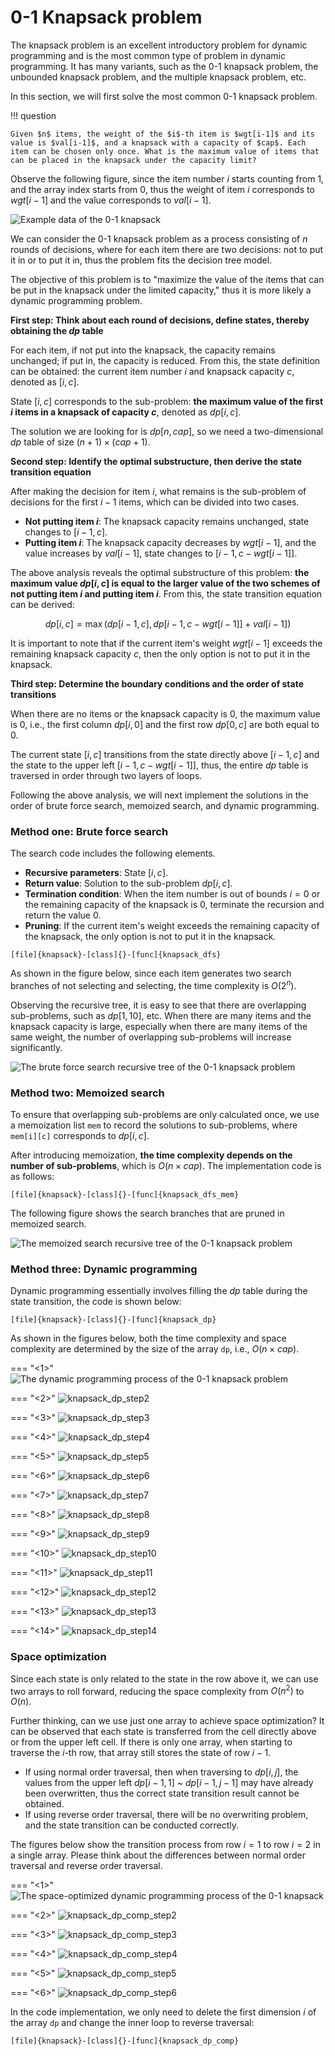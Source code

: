 # 0-1 Knapsack problem

The knapsack problem is an excellent introductory problem for dynamic programming and is the most common type of problem in dynamic programming. It has many variants, such as the 0-1 knapsack problem, the unbounded knapsack problem, and the multiple knapsack problem, etc.

In this section, we will first solve the most common 0-1 knapsack problem.

!!! question

    Given $n$ items, the weight of the $i$-th item is $wgt[i-1]$ and its value is $val[i-1]$, and a knapsack with a capacity of $cap$. Each item can be chosen only once. What is the maximum value of items that can be placed in the knapsack under the capacity limit?

Observe the following figure, since the item number $i$ starts counting from 1, and the array index starts from 0, thus the weight of item $i$ corresponds to $wgt[i-1]$ and the value corresponds to $val[i-1]$.

![Example data of the 0-1 knapsack](knapsack_problem.assets/knapsack_example.png)

We can consider the 0-1 knapsack problem as a process consisting of $n$ rounds of decisions, where for each item there are two decisions: not to put it in or to put it in, thus the problem fits the decision tree model.

The objective of this problem is to "maximize the value of the items that can be put in the knapsack under the limited capacity," thus it is more likely a dynamic programming problem.

**First step: Think about each round of decisions, define states, thereby obtaining the $dp$ table**

For each item, if not put into the knapsack, the capacity remains unchanged; if put in, the capacity is reduced. From this, the state definition can be obtained: the current item number $i$ and knapsack capacity $c$, denoted as $[i, c]$.

State $[i, c]$ corresponds to the sub-problem: **the maximum value of the first $i$ items in a knapsack of capacity $c$**, denoted as $dp[i, c]$.

The solution we are looking for is $dp[n, cap]$, so we need a two-dimensional $dp$ table of size $(n+1) \times (cap+1)$.

**Second step: Identify the optimal substructure, then derive the state transition equation**

After making the decision for item $i$, what remains is the sub-problem of decisions for the first $i-1$ items, which can be divided into two cases.

- **Not putting item $i$**: The knapsack capacity remains unchanged, state changes to $[i-1, c]$.
- **Putting item $i$**: The knapsack capacity decreases by $wgt[i-1]$, and the value increases by $val[i-1]$, state changes to $[i-1, c-wgt[i-1]]$.

The above analysis reveals the optimal substructure of this problem: **the maximum value $dp[i, c]$ is equal to the larger value of the two schemes of not putting item $i$ and putting item $i$**. From this, the state transition equation can be derived:

$$
dp[i, c] = \max(dp[i-1, c], dp[i-1, c - wgt[i-1]] + val[i-1])
$$

It is important to note that if the current item's weight $wgt[i - 1]$ exceeds the remaining knapsack capacity $c$, then the only option is not to put it in the knapsack.

**Third step: Determine the boundary conditions and the order of state transitions**

When there are no items or the knapsack capacity is $0$, the maximum value is $0$, i.e., the first column $dp[i, 0]$ and the first row $dp[0, c]$ are both equal to $0$.

The current state $[i, c]$ transitions from the state directly above $[i-1, c]$ and the state to the upper left $[i-1, c-wgt[i-1]]$, thus, the entire $dp$ table is traversed in order through two layers of loops.

Following the above analysis, we will next implement the solutions in the order of brute force search, memoized search, and dynamic programming.

### Method one: Brute force search

The search code includes the following elements.

- **Recursive parameters**: State $[i, c]$.
- **Return value**: Solution to the sub-problem $dp[i, c]$.
- **Termination condition**: When the item number is out of bounds $i = 0$ or the remaining capacity of the knapsack is $0$, terminate the recursion and return the value $0$.
- **Pruning**: If the current item's weight exceeds the remaining capacity of the knapsack, the only option is not to put it in the knapsack.

```src
[file]{knapsack}-[class]{}-[func]{knapsack_dfs}
```

As shown in the figure below, since each item generates two search branches of not selecting and selecting, the time complexity is $O(2^n)$.

Observing the recursive tree, it is easy to see that there are overlapping sub-problems, such as $dp[1, 10]$, etc. When there are many items and the knapsack capacity is large, especially when there are many items of the same weight, the number of overlapping sub-problems will increase significantly.

![The brute force search recursive tree of the 0-1 knapsack problem](knapsack_problem.assets/knapsack_dfs.png)

### Method two: Memoized search

To ensure that overlapping sub-problems are only calculated once, we use a memoization list `mem` to record the solutions to sub-problems, where `mem[i][c]` corresponds to $dp[i, c]$.

After introducing memoization, **the time complexity depends on the number of sub-problems**, which is $O(n \times cap)$. The implementation code is as follows:

```src
[file]{knapsack}-[class]{}-[func]{knapsack_dfs_mem}
```

The following figure shows the search branches that are pruned in memoized search.

![The memoized search recursive tree of the 0-1 knapsack problem](knapsack_problem.assets/knapsack_dfs_mem.png)

### Method three: Dynamic programming

Dynamic programming essentially involves filling the $dp$ table during the state transition, the code is shown below:

```src
[file]{knapsack}-[class]{}-[func]{knapsack_dp}
```

As shown in the figures below, both the time complexity and space complexity are determined by the size of the array `dp`, i.e., $O(n \times cap)$.

=== "<1>"
    ![The dynamic programming process of the 0-1 knapsack problem](knapsack_problem.assets/knapsack_dp_step1.png)

=== "<2>"
    ![knapsack_dp_step2](knapsack_problem.assets/knapsack_dp_step2.png)

=== "<3>"
    ![knapsack_dp_step3](knapsack_problem.assets/knapsack_dp_step3.png)

=== "<4>"
    ![knapsack_dp_step4](knapsack_problem.assets/knapsack_dp_step4.png)

=== "<5>"
    ![knapsack_dp_step5](knapsack_problem.assets/knapsack_dp_step5.png)

=== "<6>"
    ![knapsack_dp_step6](knapsack_problem.assets/knapsack_dp_step6.png)

=== "<7>"
    ![knapsack_dp_step7](knapsack_problem.assets/knapsack_dp_step7.png)

=== "<8>"
    ![knapsack_dp_step8](knapsack_problem.assets/knapsack_dp_step8.png)

=== "<9>"
    ![knapsack_dp_step9](knapsack_problem.assets/knapsack_dp_step9.png)

=== "<10>"
    ![knapsack_dp_step10](knapsack_problem.assets/knapsack_dp_step10.png)

=== "<11>"
    ![knapsack_dp_step11](knapsack_problem.assets/knapsack_dp_step11.png)

=== "<12>"
    ![knapsack_dp_step12](knapsack_problem.assets/knapsack_dp_step12.png)

=== "<13>"
    ![knapsack_dp_step13](knapsack_problem.assets/knapsack_dp_step13.png)

=== "<14>"
    ![knapsack_dp_step14](knapsack_problem.assets/knapsack_dp_step14.png)

### Space optimization

Since each state is only related to the state in the row above it, we can use two arrays to roll forward, reducing the space complexity from $O(n^2)$ to $O(n)$.

Further thinking, can we use just one array to achieve space optimization? It can be observed that each state is transferred from the cell directly above or from the upper left cell. If there is only one array, when starting to traverse the $i$-th row, that array still stores the state of row $i-1$.

- If using normal order traversal, then when traversing to $dp[i, j]$, the values from the upper left $dp[i-1, 1]$ ~ $dp[i-1, j-1]$ may have already been overwritten, thus the correct state transition result cannot be obtained.
- If using reverse order traversal, there will be no overwriting problem, and the state transition can be conducted correctly.

The figures below show the transition process from row $i = 1$ to row $i = 2$ in a single array. Please think about the differences between normal order traversal and reverse order traversal.

=== "<1>"
    ![The space-optimized dynamic programming process of the 0-1 knapsack](knapsack_problem.assets/knapsack_dp_comp_step1.png)

=== "<2>"
    ![knapsack_dp_comp_step2](knapsack_problem.assets/knapsack_dp_comp_step2.png)

=== "<3>"
    ![knapsack_dp_comp_step3](knapsack_problem.assets/knapsack_dp_comp_step3.png)

=== "<4>"
    ![knapsack_dp_comp_step4](knapsack_problem.assets/knapsack_dp_comp_step4.png)

=== "<5>"
    ![knapsack_dp_comp_step5](knapsack_problem.assets/knapsack_dp_comp_step5.png)

=== "<6>"
    ![knapsack_dp_comp_step6](knapsack_problem.assets/knapsack_dp_comp_step6.png)

In the code implementation, we only need to delete the first dimension $i$ of the array `dp` and change the inner loop to reverse traversal:

```src
[file]{knapsack}-[class]{}-[func]{knapsack_dp_comp}
```
